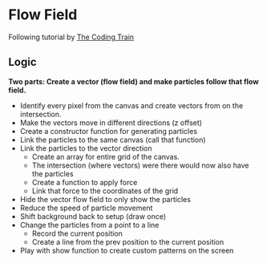 # Flow Field
Following tutorial by [The Coding Train](https://youtu.be/BjoM9oKOAKY)

## Logic
**Two parts: Create a vector (flow field) and make particles follow that flow field.**
* Identify every pixel from the canvas and create vectors from on the intersection.
* Make the vectors move in different directions (z offset)
* Create a constructor function for generating particles
* Link the particles to the same canvas (call that function)
* Link the particles to the vector direction
    * Create an array for entire grid of the canvas.
    * The intersection (where vectors) were there would now also have the particles
    * Create a function to apply force
    * Link that force to the coordinates of the grid
* Hide the vector flow field to only show the particles
* Reduce the speed of particle movement
* Shift background back to setup (draw once)
* Change the particles from a point to a line
    * Record the current position
    * Create a line from the prev position to the current position
* Play with show function to create custom patterns on the screen
